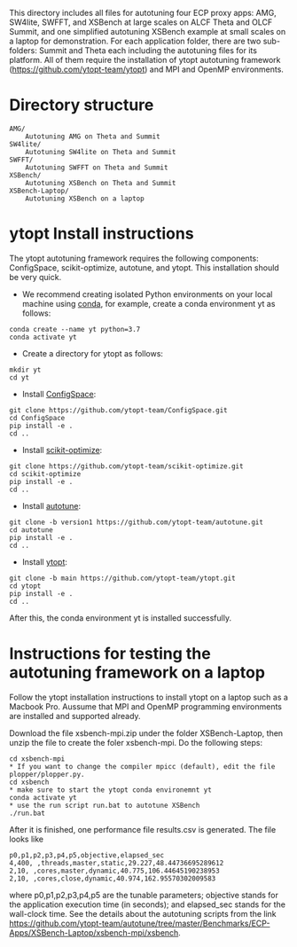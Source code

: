 This directory includes all files for autotuning four ECP proxy apps: AMG, SW4lite, SWFFT, and XSBench at large scales on ALCF Theta and OLCF Summit, and one simplified autotuning XSBench example at small scales on a laptop for demonstration. 
For each application folder, there are two sub-folders: Summit and Theta each including the autotuning files for its platform.
All of them require the installation of ytopt autotuning framework (https://github.com/ytopt-team/ytopt) 
and MPI and OpenMP environments. 

# Directory structure
```
AMG/	
    Autotuning AMG on Theta and Summit
SW4lite/
    Autotuning SW4lite on Theta and Summit
SWFFT/	
    Autotuning SWFFT on Theta and Summit  
XSBench/	
    Autotuning XSBench on Theta and Summit
XSBench-Laptop/	
    Autotuning XSBench on a laptop
```

# ytopt Install instructions
The ytopt autotuning framework requires the following components: ConfigSpace, scikit-optimize, autotune, and ytopt. This installation should be very quick.

* We recommend creating isolated Python environments on your local machine using [conda](https://docs.conda.io/projects/conda/en/latest/index.html), for example, create a conda environment yt as follows:

```
conda create --name yt python=3.7
conda activate yt
```

* Create a directory for ytopt as follows:
```
mkdir yt
cd yt
```

* Install [ConfigSpace](https://github.com/ytopt-team/ConfigSpace.git):
```
git clone https://github.com/ytopt-team/ConfigSpace.git
cd ConfigSpace
pip install -e .
cd ..
```

* Install [scikit-optimize](https://github.com/ytopt-team/scikit-optimize.git):
```
git clone https://github.com/ytopt-team/scikit-optimize.git
cd scikit-optimize
pip install -e .
cd ..
```

* Install [autotune](https://github.com/ytopt-team/autotune.git):
```
git clone -b version1 https://github.com/ytopt-team/autotune.git
cd autotune
pip install -e . 
cd ..
```

* Install [ytopt](https://github.com/ytopt-team/ytopt.git):
```
git clone -b main https://github.com/ytopt-team/ytopt.git
cd ytopt
pip install -e .
cd ..
```

After this, the conda environment yt is installed successfully. 

# Instructions for testing the autotuning framework on a laptop 
Follow the ytopt installation instructions to install ytopt on a laptop such as a Macbook Pro. Aussume that MPI and OpenMP programming environments are installed and supported already. 

Download the file xsbench-mpi.zip under the folder XSBench-Laptop, then unzip the file to create the foler xsbench-mpi. Do the following steps:
```
cd xsbench-mpi
* If you want to change the compiler mpicc (default), edit the file plopper/plopper.py. 
cd xsbench
* make sure to start the ytopt conda environemnt yt 
conda activate yt
* use the run script run.bat to autotune XSBench
./run.bat
```
After it is finished, one performance file results.csv is generated. The file looks like 
```
p0,p1,p2,p3,p4,p5,objective,elapsed_sec
4,400, ,threads,master,static,29.227,48.44736695289612
2,10, ,cores,master,dynamic,40.775,106.44645190238953
2,10, ,cores,close,dynamic,40.974,162.95570302009583
```
where p0,p1,p2,p3,p4,p5 are the tunable parameters; objective stands for the application execution time (in seconds); and elapsed_sec stands for the wall-clock time.
See the details about the autotuning scripts from the link https://github.com/ytopt-team/autotune/tree/master/Benchmarks/ECP-Apps/XSBench-Laptop/xsbench-mpi/xsbench.
